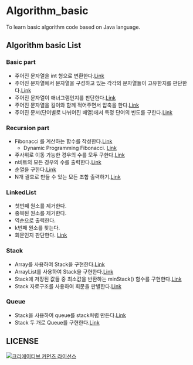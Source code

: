 # Algorithm_basic
To learn basic algorithm code based on Java language.

## Algorithm basic List

### Basic part
* 주어진 문자열을 int 형으로 변환한다.[Link](https://github.com/JaeYeopHan/algorithm_basic_java/blob/master/src/test/java/algorithm/basic/StringParseToInt.java)
* 주어진 문자열에서 문자열을 구성하고 있는 각각의 문자열들이 고유한지를 판단한다.[Link](https://github.com/JaeYeopHan/algorithm_basic_java/blob/master/src/test/java/algorithm/basic/UniqueCharacterInString.java)
* 주어진 문자열이 애너그램인지를 판단한다.[Link](https://github.com/JaeYeopHan/algorithm_basic_java/blob/master/src/test/java/algorithm/basic/IsAnagram.java)
* 주어진 문자열을 길이와 함께 적어주면서 압축을 한다.[Link](https://github.com/JaeYeopHan/algorithm_basic_java/blob/master/src/test/java/algorithm/basic/CharacterCompressWithLength.java)
* 주어진 문서(단어별로 나뉘어진 배열)에서 특정 단어의 빈도를 구한다.[Link](https://github.com/JaeYeopHan/algorithm_basic_java/blob/master/src/test/java/algorithm/basic/FrequencyStringInDocument.java)


### Recursion part
* Fibonacci 를 계산하는 함수를 작성한다.[Link](https://github.com/JaeYeopHan/algorithm_basic_java/blob/master/src/test/java/algorithm/recursion/Fibonacci.java)
  * Dynamic Programming Fibonacci. [Link](https://github.com/JaeYeopHan/algorithm_basic_java/tree/master/src/test/java/algorithm/dp)
* 주사위로 이동 가능한 경우의 수를 모두 구한다.[Link](https://github.com/JaeYeopHan/algorithm_basic_java/blob/master/src/test/java/algorithm/recursion/Dice.java)
* n비트의 모든 경우의 수를 출력한다.[Link](https://github.com/JaeYeopHan/algorithm_basic_java/blob/master/src/test/java/algorithm/recursion/NBitWays.java)
* 순열을 구한다.[Link](https://github.com/JaeYeopHan/algorithm_basic_java/blob/master/src/test/java/algorithm/recursion/Permutation.java)
* N개 괄호로 만들 수 있는 모든 조합 출력하기.[Link](https://github.com/JaeYeopHan/algorithm_basic_java/blob/master/src/test/java/algorithm/recursion/BraceCombination.java)

### LinkedList
* 첫번째 원소를 제거한다.
* 중복된 원소를 제거한다.
* 역순으로 출력한다.
* k번째 원소를 찾는다.
* 회문인지 판단한다.
[Link](https://github.com/JaeYeopHan/algorithm_basic_java/blob/master/src/test/java/datastructure/linkedlist/SingleLinkedListTest.java)

### Stack
* Array를 사용하여 Stack을 구현한다.[Link](https://github.com/JaeYeopHan/algorithm_basic_java/blob/master/src/test/java/datastructure/stack/MyStackWithArrayTest.java)
* ArrayList를 사용하여 Stack을 구현한다.[Link](https://github.com/JaeYeopHan/algorithm_basic_java/blob/master/src/test/java/datastructure/stack/MyStackWithArrayListTest.java)
* Stack에 저장된 값들 중 최소값을 반환하는 minStack() 함수를 구현한다.[Link](https://github.com/JaeYeopHan/algorithm_basic_java/blob/master/src/test/java/datastructure/stack/MinimumStackTest.java)
* Stack 자료구조를 사용하여 회문을 판별한다.[Link](https://github.com/JaeYeopHan/algorithm_basic_java/blob/master/src/test/java/datastructure/stack/IsPalindromeTest.java)

### Queue
* Stack을 사용하여 queue를 stack처럼 만든다.[Link](https://github.com/JaeYeopHan/algorithm_basic_java/blob/master/src/test/java/datastructure/queue/ReverseQueueTest.java)
* Stack 두 개로 Queue를 구현한다.[Link](https://github.com/JaeYeopHan/algorithm_basic_java/blob/master/src/test/java/datastructure/queue/QueueWithTwoStack.java)


## LICENSE
<a rel="license" href="http://creativecommons.org/licenses/by/4.0/"><img alt="크리에이티브 커먼즈 라이선스" style="border-width:0" src="https://i.creativecommons.org/l/by/4.0/88x31.png" /></a>

